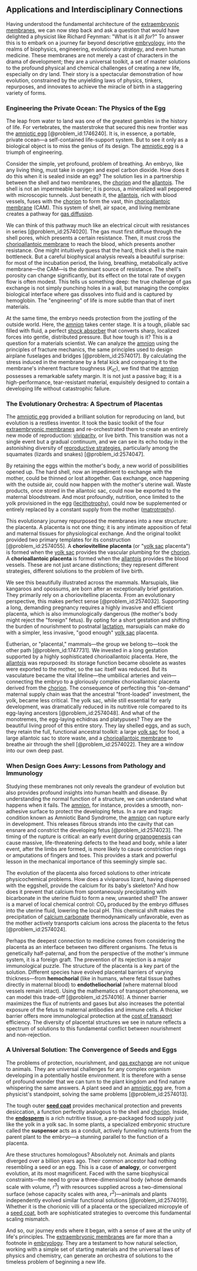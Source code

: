 ## Applications and Interdisciplinary Connections

Having understood the fundamental architecture of the [extraembryonic membranes](@article_id:268904), we can now step back and ask a question that would have delighted a physicist like Richard Feynman: "What is it all *for*?" To answer this is to embark on a journey far beyond descriptive [embryology](@article_id:275005), into the realms of biophysics, engineering, evolutionary strategy, and even human medicine. These membranes are not merely a cast of characters in the drama of development; they are a universal toolkit, a set of master solutions to the profound physical and chemical challenges of creating a new life, especially on dry land. Their story is a spectacular demonstration of how evolution, constrained by the unyielding laws of physics, tinkers, repurposes, and innovates to achieve the miracle of birth in a staggering variety of forms.

### Engineering the Private Ocean: The Physics of the Egg

The leap from water to land was one of the greatest gambles in the history of life. For vertebrates, the masterstroke that secured this new frontier was the [amniotic egg](@article_id:144865) [@problem_id:1746240]. It is, in essence, a portable, private ocean—a self-contained life-support system. But to see it only as a biological object is to miss the genius of its design. The [amniotic egg](@article_id:144865) is a triumph of engineering.

Consider the simple, yet profound, problem of breathing. An embryo, like any living thing, must take in oxygen and expel carbon dioxide. How does it do this when it is sealed inside an egg? The solution lies in a partnership between the shell and two membranes, the [chorion](@article_id:173571) and the [allantois](@article_id:175955). The shell is not an impermeable barrier; it is porous, a mineralized wall peppered with microscopic tunnels. Just beneath it, the [allantois](@article_id:175955), rich with blood vessels, fuses with the [chorion](@article_id:173571) to form the vast, thin [chorioallantoic membrane](@article_id:267072) (CAM). This system of shell, air space, and living membrane creates a pathway for [gas diffusion](@article_id:190868).

We can think of this pathway much like an electrical circuit with resistances in series [@problem_id:2574020]. The gas must first diffuse through the shell pores, which presents a certain resistance. Then, it must cross the [chorioallantoic membrane](@article_id:267072) to reach the blood, which presents another resistance. One might intuitively guess that the hard, thick shell is the main bottleneck. But a careful biophysical analysis reveals a beautiful surprise: for most of the incubation period, the living, breathing, metabolically active membrane—the CAM—is the dominant source of resistance. The shell's porosity can change significantly, but its effect on the total rate of oxygen flow is often modest. This tells us something deep: the true challenge of gas exchange is not simply punching holes in a wall, but managing the complex biological interface where gas dissolves into fluid and is captured by hemoglobin. The "engineering" of life is more subtle than that of inert materials.

At the same time, the embryo needs protection from the jostling of the outside world. Here, the [amnion](@article_id:172682) takes center stage. It is a tough, pliable sac filled with fluid, a perfect [shock absorber](@article_id:177418) that converts sharp, localized forces into gentle, distributed pressure. But how tough is it? This is a question for a materials scientist. We can analyze the [amnion](@article_id:172682) using the principles of fracture mechanics, the same principles used to design airplane fuselages and bridges [@problem_id:2574017]. By calculating the stress induced in the membrane by a fetal kick and comparing it to the membrane's inherent fracture toughness ($K_{IC}$), we find that the [amnion](@article_id:172682) possesses a remarkable safety margin. It is not just a passive bag; it is a high-performance, tear-resistant material, exquisitely designed to contain a developing life without catastrophic failure.

### The Evolutionary Orchestra: A Spectrum of Placentas

The [amniotic egg](@article_id:144865) provided a brilliant solution for reproducing on land, but evolution is a restless inventor. It took the basic toolkit of the four [extraembryonic membranes](@article_id:268904) and re-orchestrated them to create an entirely new mode of reproduction: [viviparity](@article_id:173427), or live birth. This transition was not a single event but a gradual continuum, and we can see its echo today in the astonishing diversity of [reproductive strategies](@article_id:261059), particularly among the squamates (lizards and snakes) [@problem_id:2574047].

By retaining the eggs within the mother's body, a new world of possibilities opened up. The hard shell, now an impediment to exchange with the mother, could be thinned or lost altogether. Gas exchange, once happening with the outside air, could now happen with the mother's uterine wall. Waste products, once stored in the allantoic sac, could now be exported to the maternal bloodstream. And most profoundly, nutrition, once limited to the yolk provisioned in the egg ([lecithotrophy](@article_id:173624)), could now be supplemented or entirely replaced by a constant supply from the mother ([matrotrophy](@article_id:175538)).

This evolutionary journey repurposed the membranes into a new structure: the placenta. A placenta is not one thing; it is any intimate apposition of fetal and maternal tissues for physiological exchange. And the original toolkit provided two primary templates for its construction [@problem_id:2574055]. A **choriovitelline placenta** (or "[yolk sac](@article_id:276421) placenta") is formed when the [yolk sac](@article_id:276421) provides the vascular plumbing for the [chorion](@article_id:173571). A **chorioallantoic placenta** is formed when the [allantois](@article_id:175955) provides the blood vessels. These are not just arcane distinctions; they represent different strategies, different solutions to the problem of live birth.

We see this beautifully illustrated across the mammals. Marsupials, like kangaroos and opossums, are born after an exceptionally brief gestation. They primarily rely on a choriovitelline placenta. From an evolutionary perspective, this makes perfect sense [@problem_id:2574032]. Supporting a long, demanding pregnancy requires a highly invasive and efficient placenta, which is also immunologically dangerous (the mother's body might reject the "foreign" fetus). By opting for a short gestation and shifting the burden of nourishment to postnatal [lactation](@article_id:154785), marsupials can make do with a simpler, less invasive, "good enough" [yolk sac](@article_id:276421) placenta.

Eutherian, or "placental," mammals—the group we belong to—took the other path [@problem_id:1747731]. We invested in a long gestation supported by a highly sophisticated chorioallantoic placenta. Here, the [allantois](@article_id:175955) was repurposed: its storage function became obsolete as wastes were exported to the mother, so the sac itself was reduced. But its vasculature became the vital lifeline—the umbilical arteries and vein—connecting the embryo to a gloriously complex chorioallantoic placenta derived from the [chorion](@article_id:173571). The consequence of perfecting this "on-demand" maternal supply chain was that the ancestral "front-loaded" investment, the yolk, became less critical. The yolk sac, while still essential for early development, was dramatically reduced in its nutritive role compared to its egg-laying ancestors [@problem_id:2574048]. And what of the monotremes, the egg-laying echidnas and platypuses? They are the beautiful living proof of this entire story. They lay shelled eggs, and as such, they retain the full, functional ancestral toolkit: a large [yolk sac](@article_id:276421) for food, a large allantoic sac to store waste, and a [chorioallantoic membrane](@article_id:267072) to breathe air through the shell [@problem_id:2574022]. They are a window into our own deep past.

### When Design Goes Awry: Lessons from Pathology and Immunology

Studying these membranes not only reveals the grandeur of evolution but also provides profound insights into human health and disease. By understanding the normal function of a structure, we can understand what happens when it fails. The [amnion](@article_id:172682), for instance, provides a smooth, non-adhesive surface to protect the developing fetus. In a rare and tragic condition known as Amniotic Band Syndrome, the [amnion](@article_id:172682) can rupture early in development. This releases fibrous strands into the cavity that can ensnare and constrict the developing fetus [@problem_id:2574023]. The timing of the rupture is critical: an early event during [organogenesis](@article_id:144661) can cause massive, life-threatening defects to the head and body, while a later event, after the limbs are formed, is more likely to cause constriction rings or amputations of fingers and toes. This provides a stark and powerful lesson in the mechanical importance of this seemingly simple sac.

The evolution of the placenta also forced solutions to other intricate physicochemical problems. How does a viviparous lizard, having dispensed with the eggshell, provide the calcium for its baby's skeleton? And how does it prevent that calcium from spontaneously precipitating with bicarbonate in the uterine fluid to form a new, unwanted shell? The answer is a marvel of local chemical control: CO₂ produced by the embryo diffuses into the uterine fluid, lowering the local pH. This chemical shift makes the precipitation of [calcium carbonate](@article_id:190364) thermodynamically unfavorable, even as the mother actively transports calcium ions across the placenta to the fetus [@problem_id:2574024].

Perhaps the deepest connection to medicine comes from considering the placenta as an interface between two different organisms. The fetus is genetically half-paternal, and from the perspective of the mother's immune system, it is a foreign graft. The prevention of its rejection is a major immunological puzzle. The structure of the placenta is a key part of the solution. Different species have evolved placental barriers of varying thickness—from **hemochorial** (like in humans, where fetal tissue bathes directly in maternal blood) to **endotheliochorial** (where maternal blood vessels remain intact). Using the mathematics of transport phenomena, we can model this trade-off [@problem_id:2574016]. A thinner barrier maximizes the flux of nutrients and gases but also increases the potential exposure of the fetus to maternal antibodies and immune cells. A thicker barrier offers more immunological protection at the [cost of transport](@article_id:274110) efficiency. The diversity of placental structures we see in nature reflects a spectrum of solutions to this fundamental conflict between nourishment and non-rejection.

### A Universal Solution: The Convergence of Seeds and Eggs

The problems of protection, nourishment, and [gas exchange](@article_id:147149) are not unique to animals. They are universal challenges for any complex organism developing in a potentially hostile environment. It is therefore with a sense of profound wonder that we can turn to the plant kingdom and find nature whispering the same answers. A plant seed and an [amniotic egg](@article_id:144865) are, from a physicist's standpoint, solving the same problems [@problem_id:2574013].

The tough outer **[seed coat](@article_id:140963)** provides mechanical protection and prevents desiccation, a function perfectly analogous to the shell and [chorion](@article_id:173571). Inside, the **[endosperm](@article_id:138833)** is a rich nutritive tissue, a pre-packaged food supply just like the yolk in a yolk sac. In some plants, a specialized embryonic structure called the **suspensor** acts as a conduit, actively funneling nutrients from the parent plant to the embryo—a stunning parallel to the function of a placenta.

Are these structures homologous? Absolutely not. Animals and plants diverged over a billion years ago. Their common ancestor had nothing resembling a seed or an egg. This is a case of **analogy**, or convergent evolution, at its most magnificent. Faced with the same biophysical constraints—the need to grow a three-dimensional body (whose demands scale with volume, $r^3$) with resources supplied across a two-dimensional surface (whose capacity scales with area, $r^2$)—animals and plants independently evolved similar functional solutions [@problem_id:2574019]. Whether it is the chorionic villi of a placenta or the specialized micropyle of a [seed coat](@article_id:140963), both are sophisticated strategies to overcome this fundamental scaling mismatch.

And so, our journey ends where it began, with a sense of awe at the unity of life's principles. The [extraembryonic membranes](@article_id:268904) are far more than a footnote in [embryology](@article_id:275005). They are a testament to how natural selection, working with a simple set of starting materials and the universal laws of physics and chemistry, can generate an orchestra of solutions to the timeless problem of beginning a new life.